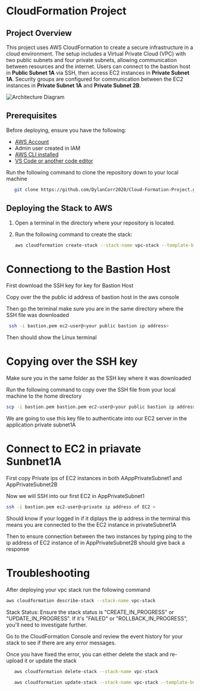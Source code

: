 # CloudFormation Project

## Project Overview

This project uses AWS CloudFormation to create a secure infrastructure in a cloud environment. The setup includes a Virtual Private Cloud (VPC) with two public subnets and four private subnets, allowing communication between resources and the internet. Users can connect to the bastion host in **Public Subnet 1A** via SSH, then access EC2 instances in **Private Subnet 1A**. Security groups are configured for communication between the EC2 instances in **Private Subnet 1A** and **Private Subnet 2B**.

![Architecture Diagram](C:\Users\dylancorrGMIT\Desktop\VPC.draw.io)

## Prerequisites

Before deploying, ensure you have the following:

- [AWS Account](https://aws.amazon.com/)
- Admin user created in IAM
- [AWS CLI installed](https://docs.aws.amazon.com/cli/latest/userguide/getting-started-install.html)
- [VS Code or another code editor](https://code.visualstudio.com/download)

Run the following command to clone the repository down to your local machine

```bash
   git clone https://github.com/DylanCorr2020/Cloud-Formation-Project.git
```

## Deploying the Stack to AWS

1. Open a terminal in the directory where your repository is located.
2. Run the following command to create the stack:

   ```bash
   aws cloudformation create-stack --stack-name vpc-stack --template-body file://vpc.yaml
   ```

# Connectiong to the Bastion Host

First download the SSH key for key for Bastion Host

Copy over the the public id address of bastion host in the aws console

Then go the terminal make sure you are in the same directory where the SSH file was downloaded

```bash
 ssh -i bastion.pem ec2-user@<your public bastion ip address>
```

Then should show the Linux terminal

# Copying over the SSH key

Make sure you in the same folder as the SSH key where it was downloaded

Run the following command to copy over the SSH file from your local machine to the home directory

```bash
scp -i bastion.pem bastion.pem ec2-user@<your public bastion ip address>:~/
```

We are going to use this key file to authenticate into our EC2 server in the application private subnet1A

# Connect to EC2 in priavate Sunbnet1A

First copy Private ips of EC2 instances in both AAppPrivateSubnet1 and AppPrivateSubnet2B

Now we will SSH into our first EC2 in AppPrivateSubnet1

```bash
ssh -i bastion.pem ec2-user@<private ip address of EC2 >
```

Should know if your logged in if it diplays the ip address in the terminal this means you are connected to the the EC2 instance in privateSubnet1A

Then to ensure connection between the two instances by typing ping to the ip address of EC2 instance of in AppPrivateSubnet2B should give back a response

# Troubleshooting

After deploying your vpc stack run the following command

```bash
aws cloudformation describe-stack --stack-name vpc-stack
```

Stack Status: Ensure the stack status is "CREATE_IN_PROGRESS" or "UPDATE_IN_PROGRESS". If it's "FAILED" or "ROLLBACK_IN_PROGRESS", you'll need to investigate further.

Go to the CloudFormation Console and review the event history for your stack to see if there are any error messages.

Once you have fixed the error, you can either delete the stack and re-upload it or update the stack

```bash
   aws cloudformation delete-stack --stack-name vpc-stack
```

```bash
   aws cloudformation update-stack --stack-name vpc-stack --template-body file://vpc.yaml
```
